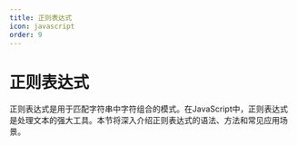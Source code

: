 ```yaml
---
title: 正则表达式
icon: javascript
order: 9
---
```


# 正则表达式

正则表达式是用于匹配字符串中字符组合的模式。在JavaScript中，正则表达式是处理文本的强大工具。本节将深入介绍正则表达式的语法、方法和常见应用场景。

